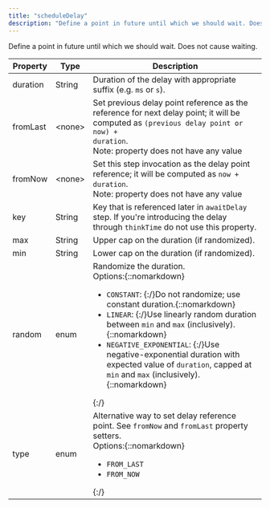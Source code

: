 ```yaml
---
title: "scheduleDelay"
description: "Define a point in future until which we should wait. Does not cause waiting."
---
```

Define a point in future until which we should wait. Does not cause waiting.

| Property | Type | Description |
| ------- | ------- | -------- |
| duration | String | Duration of the delay with appropriate suffix (e.g. `ms` or `s`). |
| fromLast | &lt;none&gt; | Set previous delay point reference as the reference for next delay point; it will be computed as <code>(previous delay point or now) + duration</code>.<br>Note: property does not have any value |
| fromNow | &lt;none&gt; | Set this step invocation as the delay point reference; it will be computed as <code>now + duration</code>.<br>Note: property does not have any value |
| key | String | Key that is referenced later in `awaitDelay` step. If you're introducing the delay through `thinkTime` do not use this property. |
| max | String | Upper cap on the duration (if randomized). |
| min | String | Lower cap on the duration (if randomized). |
| random | enum | Randomize the duration.<br>Options:{::nomarkdown}<ul><li><code>CONSTANT</code>: {:/}Do not randomize; use constant duration.{::nomarkdown}</li><li><code>LINEAR</code>: {:/}Use linearly random duration between <code>min</code> and <code>max</code> (inclusively).{::nomarkdown}</li><li><code>NEGATIVE_EXPONENTIAL</code>: {:/}Use negative-exponential duration with expected value of <code>duration</code>, capped at <code>min</code> and <code>max</code> (inclusively).{::nomarkdown}</li></ul>{:/} |
| type | enum | Alternative way to set delay reference point. See `fromNow` and `fromLast` property setters.<br>Options:{::nomarkdown}<ul><li><code>FROM_LAST</code></li><li><code>FROM_NOW</code></li></ul>{:/} |

